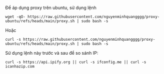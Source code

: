 Để áp dụng proxy trên ubuntu, sử dụng lệnh

```
wget -qO- https://raw.githubusercontent.com/nguyenminhquangggg/proxy-ubuntu/refs/heads/main/proxy.sh | sudo bash -s
```
Hoặc 

```
curl -s https://raw.githubusercontent.com/nguyenminhquangggg/proxy-ubuntu/refs/heads/main/proxy.sh | sudo bash -s
```
Sử dụng lệnh này trước và sau để so sánh IP:

```
curl -s https://api.ipify.org || curl -s ifconfig.me || curl -s icanhazip.com
```
